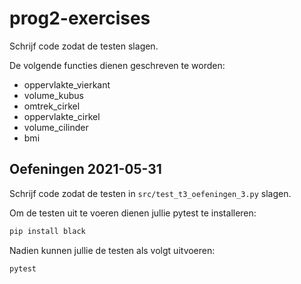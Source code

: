 # prog2-exercises

Schrijf code zodat de testen slagen.

De volgende functies dienen geschreven te worden:

- oppervlakte_vierkant
- volume_kubus
- omtrek_cirkel
- oppervlakte_cirkel
- volume_cilinder
- bmi

## Oefeningen 2021-05-31

Schrijf code zodat de testen in `src/test_t3_oefeningen_3.py` slagen.

Om de testen uit te voeren dienen jullie pytest
te installeren:

```bash
pip install black
```

Nadien kunnen jullie de testen als volgt uitvoeren:

```bash
pytest
```
